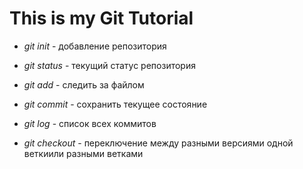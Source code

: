 # This is my Git Tutorial

* *git init* - добавление репозитория

* *git status* - текущий статус репозитория

* *git add* - следить за файлом 

* *git commit* - сохранить текущее состояние

* *git log* - список всех коммитов

* *git checkout* - переключение между разными версиями одной веткиили разными ветками